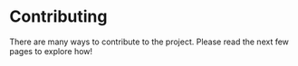 # Contributing

There are many ways to contribute to the project.
Please read the next few pages to explore how!
